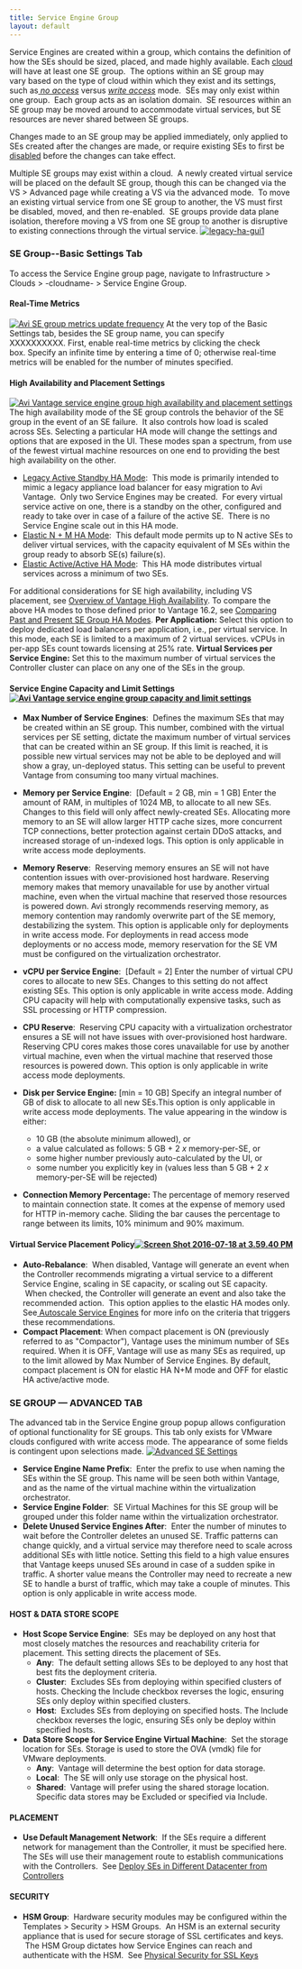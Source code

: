 ```yaml
---
title: Service Engine Group
layout: default
---
```


Service Engines are created within a group, which contains the definition of how the SEs should be sized, placed, and made highly available. Each [cloud](/docs/architectural-overview/infrastructure/#Clouds) will have at least one SE group.  The options within an SE group may vary based on the type of cloud within which they exist and its settings, such as[ _no access_](/orchestrator-access-modes/) versus [_write access_](/orchestrator-access-modes/) mode.  SEs may only exist within one group.  Each group acts as an isolation domain.  SE resources within an SE group may be moved around to accommodate virtual services, but SE resources are never shared between SE groups.

Changes made to an SE group may be applied immediately, only applied to SEs created after the changes are made, or require existing SEs to first be [disabled](/disable-se/) before the changes can take effect. 

Multiple SE groups may exist within a cloud.  A newly created virtual service will be placed on the default SE group, though this can be changed via the VS > Advanced page while creating a VS via the advanced mode.  To move an existing virtual service from one SE group to another, the VS must first be disabled, moved, and then re-enabled.  SE groups provide data plane isolation, therefore moving a VS from one SE group to another is disruptive to existing connections through the virtual service. [![legacy-ha-gui1](img/legacy-ha-gui1.png)](img/legacy-ha-gui1.png)

### SE Group--Basic Settings Tab

To access the Service Engine group page, navigate to Infrastructure > Clouds > -cloudname- > Service Engine Group.

#### Real-Time Metrics

[![Avi SE group metrics update frequency](img/SE-group-name-metric-update-frequency.png)](img/SE-group-name-metric-update-frequency.png) At the very top of the Basic Settings tab, besides the SE group name, you can specify XXXXXXXXXX. First, enable real-time metrics by clicking the check box. Specify an infinite time by entering a time of 0; otherwise real-time metrics will be enabled for the number of minutes specified.

#### <span id="High_Availability_Settings">High Availability and Placement Settings</span>

[![Avi Vantage service engine group high availability and placement settings](img/HA-and-placement-settings.16.2.1.png)](img/HA-and-placement-settings.16.2.1.png) The high availability mode of the SE group controls the behavior of the SE group in the event of an SE failure.  It also controls how load is scaled across SEs. Selecting a particular HA mode will change the settings and options that are exposed in the UI. These modes span a spectrum, from use of the fewest virtual machine resources on one end to providing the best high availability on the other.

*   [Legacy Active Standby HA Mode](/legacy-ha/):  This mode is primarily intended to mimic a legacy appliance load balancer for easy migration to Avi Vantage.  Only two Service Engines may be created.  For every virtual service active on one, there is a standby on the other, configured and ready to take over in case of a failure of the active SE.  There is no Service Engine scale out in this HA mode.
*   [Elastic N + M HA Mode](/cluster-ha-for-avi-service-engines/):  This default mode permits up to N active SEs to deliver virtual services, with the capacity equivalent of M SEs within the group ready to absorb SE(s) failure(s).
*   [Elastic Active/Active HA Mode](/cluster-ha-for-avi-service-engines/):  This HA mode distributes virtual services across a minimum of two SEs.

For additional considerations for SE high availability, including VS placement, see [Overview of Vantage High Availability](/overview-of-vantage-high-availability/). To compare the above HA modes to those defined prior to Vantage 16.2, see [Comparing Past and Present SE Group HA Modes](/comparing-past-and-present-se-group-ha-modes/). **Per Application:** Select this option to deploy dedicated load balancers per application, i.e., per virtual service. In this mode, each SE is limited to a maximum of 2 virtual services. vCPUs in per-app SEs count towards licensing at 25% rate. **Virtual Services per Service Engine:** Set this to the maximum number of virtual services the Controller cluster can place on any one of the SEs in the group.

#### <span id="Service_Engine_Capacity_and_Limit_Settings">Service Engine Capacity and Limit Settings[![Avi Vantage service engine group capacity and limit settings](img/SE-capacity-and-limit-settings.png)](img/SE-capacity-and-limit-settings.png)</span>

*   **Max Number of Service Engines**:  Defines the maximum SEs that may be created within an SE group. This number, combined with the virtual services per SE setting, dictate the maximum number of virtual services that can be created within an SE group. If this limit is reached, it is possible new virtual services may not be able to be deployed and will show a gray, un-deployed status. This setting can be useful to prevent Vantage from consuming too many virtual machines.
*   **Memory per Service Engine**:  [Default = 2 GB, min = 1 GB] Enter the amount of RAM, in multiples of 1024 MB, to allocate to all new SEs. Changes to this field will only affect newly-created SEs. Allocating more memory to an SE will allow larger HTTP cache sizes, more concurrent TCP connections, better protection against certain DDoS attacks, and increased storage of un-indexed logs. This option is only applicable in write access mode deployments.
*   **Memory Reserve**:  Reserving memory ensures an SE will not have contention issues with over-provisioned host hardware. Reserving memory makes that memory unavailable for use by another virtual machine, even when the virtual machine that reserved those resources is powered down. Avi strongly recommends reserving memory, as memory contention may randomly overwrite part of the SE memory, destabilizing the system. This option is applicable only for deployments in write access mode. For deployments in read access mode deployments or no access mode, memory reservation for the SE VM must be configured on the virtualization orchestrator.
*   **vCPU per Service Engine**:  [Default = 2] Enter the number of virtual CPU cores to allocate to new SEs. Changes to this setting do not affect existing SEs. This option is only applicable in write access mode. Adding CPU capacity will help with computationally expensive tasks, such as SSL processing or HTTP compression.
*   **CPU Reserve**:  Reserving CPU capacity with a virtualization orchestrator ensures a SE will not have issues with over-provisioned host hardware. Reserving CPU cores makes those cores unavailable for use by another virtual machine, even when the virtual machine that reserved those resources is powered down. This option is only applicable in write access mode deployments.
*   **Disk per Service Engine:** [min = 10 GB] Specify an integral number of GB of disk to allocate to all new SEs.This option is only applicable in write access mode deployments. The value appearing in the window is either:
    *   10 GB (the absolute minimum allowed), or
    *   a value calculated as follows: 5 GB + 2 _x_ memory-per-SE, or
    *   some higher number previously auto-calculated by the UI, or
    *   some number you explicitly key in (values less than 5 GB + 2 _x_ memory-per-SE will be rejected)

*   **Connection Memory Percentage:** The percentage of memory reserved to maintain connection state. It comes at the expense of memory used for HTTP in-memory cache. Sliding the bar causes the percentage to range between its limits, 10% minimum and 90% maximum.

#### <span id="Virtual_Service_PlacementPolicy">Virtual Service Placement Policy[![Screen Shot 2016-07-18 at 3.59.40 PM](img/Screen-Shot-2016-07-18-at-3.59.40-PM.png)](img/Screen-Shot-2016-07-18-at-3.59.40-PM.png)</span>

*   **Auto-Rebalance**:  When disabled, Vantage will generate an event when the Controller recommends migrating a virtual service to a different Service Engine, scaling in SE capacity, or scaling out SE capacity.  When checked, the Controller will generate an event and also take the recommended action.  This option applies to the elastic HA modes only. See[ Autoscale Service Engines](/autoscale-service-engines/) for more info on the criteria that triggers these recommendations.
*   **Compact Placement**: When compact placement is ON (previously referred to as "Compactor"), Vantage uses the minimum number of SEs required. When it is OFF, Vantage will use as many SEs as required, up to the limit allowed by Max Number of Service Engines. By default, compact placement is ON for elastic HA N+M mode and OFF for elastic HA active/active mode.

### <span id="SE_GroupAdvanced_Tab">SE GROUP — ADVANCED TAB</span>

The advanced tab in the Service Engine group popup allows configuration of optional functionality for SE groups. This tab only exists for VMware clouds configured with write access mode. The appearance of some fields is contingent upon selections made. [![Advanced SE Settings](img/Advanced-SE-Settings.png)](img/Advanced-SE-Settings.png)

*   **Service Engine Name Prefix**:  Enter the prefix to use when naming the SEs within the SE group. This name will be seen both within Vantage, and as the name of the virtual machine within the virtualization orchestrator.
*   **Service Engine Folder**:  SE Virtual Machines for this SE group will be grouped under this folder name within the virtualization orchestrator.
*   **Delete Unused Service Engines After**:  Enter the number of minutes to wait before the Controller deletes an unused SE. Traffic patterns can change quickly, and a virtual service may therefore need to scale across additional SEs with little notice. Setting this field to a high value ensures that Vantage keeps unused SEs around in case of a sudden spike in traffic. A shorter value means the Controller may need to recreate a new SE to handle a burst of traffic, which may take a couple of minutes. This option is only applicable in write access mode.

#### <span id="Host_Data_Store_Scope">HOST & DATA STORE SCOPE</span>

*   **Host Scope Service Engine**:  SEs may be deployed on any host that most closely matches the resources and reachability criteria for placement. This setting directs the placement of SEs.
    *   **Any**:  The default setting allows SEs to be deployed to any host that best fits the deployment criteria.
    *   **Cluster**:  Excludes SEs from deploying within specified clusters of hosts. Checking the Include checkbox reverses the logic, ensuring SEs only deploy within specified clusters.
    *   **Host**:  Excludes SEs from deploying on specified hosts. The Include checkbox reverses the logic, ensuring SEs only be deploy within specified hosts.
*   **Data Store Scope for Service Engine Virtual Machine**:  Set the storage location for SEs. Storage is used to store the OVA (vmdk) file for VMware deployments.
    *   **Any**:  Vantage will determine the best option for data storage.
    *   **Local**:  The SE will only use storage on the physical host.
    *   **Shared**:  Vantage will prefer using the shared storage location. Specific data stores may be Excluded or specified via Include.

#### <span id="Placement">PLACEMENT</span>

*   **Use Default Management Network**:  If the SEs require a different network for management than the Controller, it must be specified here. The SEs will use their management route to establish communications with the Controllers.  See [Deploy SEs in Different Datacenter from Controllers](/deploy-ses-in-different-data-centers-from-controllers/)

#### <span id="Security">SECURITY</span>

*   **HSM Group**:  Hardware security modules may be configured within the Templates > Security > HSM Groups.  An HSM is an external security appliance that is used for secure storage of SSL certificates and keys.  The HSM Group dictates how Service Engines can reach and authenticate with the HSM.  See [Physical Security for SSL Keys](/physical-security-for-ssl-keys/)